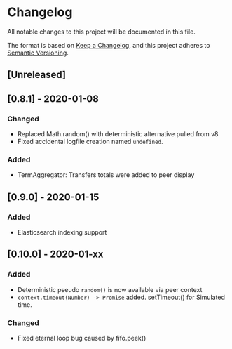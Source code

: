 # Changelog
All notable changes to this project will be documented in this file.

The format is based on [Keep a Changelog](https://keepachangelog.com/en/1.0.0/),
and this project adheres to [Semantic Versioning](https://semver.org/spec/v2.0.0.html).

## [Unreleased]

## [0.8.1] - 2020-01-08
### Changed
- Replaced Math.random() with deterministic alternative pulled from v8
- Fixed accidental logfile creation named `undefined`.
### Added
- TermAggregator: Transfers totals were added to peer display

## [0.9.0] - 2020-01-15
### Added
- Elasticsearch indexing support

## [0.10.0] - 2020-01-xx
### Added
- Deterministic pseudo `random()` is now available via peer context
- `context.timeout(Number) -> Promise` added. setTimeout() for Simulated time.
### Changed
- Fixed eternal loop bug caused by fifo.peek()
